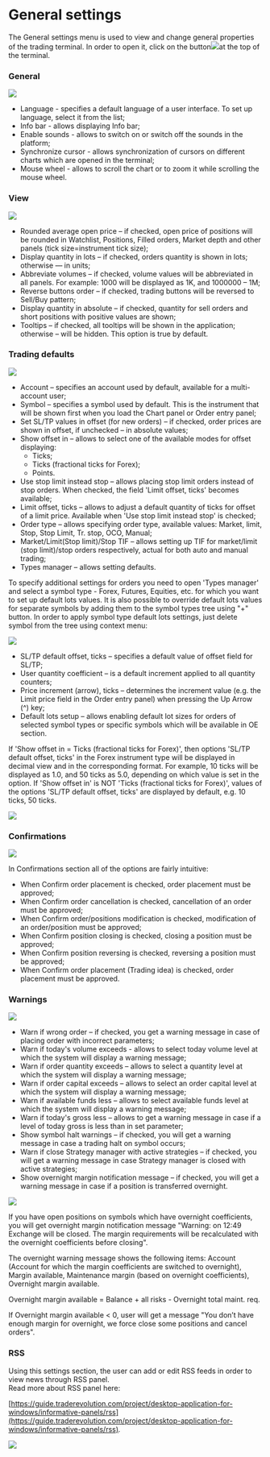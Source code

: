 # General settings

The General settings menu is used to view and change general properties of the trading terminal. In order to open it, click on the button![](../../.gitbook/assets/s1%20%281%29.png)at the top of the terminal.

### **General**

![](../../.gitbook/assets/1%20%2823%29.png)

* Language - specifies a default language of a user interface. To set up language, select it from the list;
* Info bar - allows displaying Info bar;
* Enable sounds - allows to switch on or switch off the sounds in the platform;
* Synchronize cursor - allows synchronization of cursors on different charts which are opened in the terminal;
* Mouse wheel - allows to scroll the chart or to zoom it while scrolling the mouse wheel.

### **View**

![](../../.gitbook/assets/2%20%2822%29.png)

* Rounded average open price – if checked, open price of positions will be rounded in Watchlist, Positions, Filled orders, Market depth and other panels \(tick size=instrument tick size\);
* Display quantity in lots – if checked, orders quantity is shown in lots; otherwise — in units;
* Abbreviate volumes – if checked, volume values will be abbreviated in all panels. For example: 1000 will be displayed as 1K, and 1000000 – 1M;
* Reverse buttons order – if checked, trading buttons will be reversed to Sell/Buy pattern;
* Display quantity in absolute – if checked, quantity for sell orders and short positions with positive values are shown;
* Tooltips – if checked, all tooltips will be shown in the application; otherwise – will be hidden. This option is true by default.

### **Trading defaults**

![](../../.gitbook/assets/3%20%2814%29.png)

* Account – specifies an account used by default, available for a multi-account user;
* Symbol – specifies a symbol used by default. This is the instrument that will be shown first when you load the Chart panel or Order entry panel;
* Set SL/TP values in offset \(for new orders\) – if checked, order prices are shown in offset, if unchecked – in absolute values;
* Show offset in – allows to select one of the available modes for offset displaying:
  * Ticks;
  * Ticks \(fractional ticks for Forex\);
  * Points.
* Use stop limit instead stop – allows placing stop limit orders instead of stop orders. When checked, the field 'Limit offset, ticks' becomes available;
* Limit offset, ticks – allows to adjust a default quantity of ticks for offset of a limit price. Available when 'Use stop limit instead stop' is checked;
* Order type – allows specifying order type, available values: Market, limit, Stop, Stop Limit, Tr. stop, OCO, Manual;
* Market/Limit\(Stop limit\)/Stop TIF – allows setting up TIF for market/limit \(stop limit\)/stop orders respectively, actual for both auto and manual trading;
* Types manager – allows setting defaults.

To specify additional settings for orders you need to open 'Types manager' and select a symbol type - Forex, Futures, Equities, etc. for which you want to set up default lots values. It is also possible to override default lots values for separate symbols by adding them to the symbol types tree using "+" button. In order to apply symbol type default lots settings, just delete symbol from the tree using context menu:

![](../../.gitbook/assets/5f.png)

* SL/TP default offset, ticks – specifies a default value of offset field for SL/TP;
* User quantity coefficient – is a default increment applied to all quantity counters;
* Price increment \(arrow\), ticks – determines the increment value \(e.g. the Limit price field in the Order entry panel\) when pressing the Up Arrow \(^\) key;
* Default lots setup – allows enabling default lot sizes for orders of selected symbol types or specific symbols which will be available in OE section.

If 'Show offset in = Ticks \(fractional ticks for Forex\)', then options 'SL/TP default offset, ticks' in the Forex instrument type will be displayed in decimal view and in the corresponding format. For example, 10 ticks will be displayed as 1.0, and 50 ticks as 5.0, depending on which value is set in the option. If 'Show offset in' is NOT 'Ticks \(fractional ticks for Forex\)', values of the options 'SL/TP default offset, ticks' are displayed by default, e.g. 10 ticks, 50 ticks.

![](../../.gitbook/assets/types-manager.jpg)

### Confirmations

![](../../.gitbook/assets/4%20%2823%29.png)

In Confirmations section all of the options are fairly intuitive:

* When Confirm order placement is checked, order placement must be approved;
* When Confirm order cancellation is checked, cancellation of an order must be approved;
* When Confirm order/positions modification is checked, modification of an order/position must be approved;
* When Confirm position closing is checked, closing a position must be approved;
* When Confirm position reversing is checked, reversing a position must be approved;
* When Confirm order placement \(Trading idea\) is checked, order placement must be approved.

### **Warnings**

![](../../.gitbook/assets/5%20%282%29.png)

* Warn if wrong order – if checked, you get a warning message in case of placing order with incorrect parameters;
* Warn if today's volume exceeds - allows to select today volume level at which the system will display a warning message;
* Warn if order quantity exceeds – allows to select a quantity level at which the system will display a warning message;
* Warn if order capital exceeds – allows to select an order capital level at which the system will display a warning message;
* Warn if available funds less – allows to select available funds level at which the system will display a warning message;
* Warn if today's gross less – allows to get a warning message in case if a level of today gross is less than in set parameter;
* Show symbol halt warnings – if checked, you will get a warning message in case a trading halt on symbol occurs;
* Warn if close Strategy manager with active strategies – if checked, you will get a warning message in case Strategy manager is closed with active strategies;
* Show overnight margin notification message – if checked, you will get a warning message in case if a position is transferred overnight.

![](../../.gitbook/assets/10f.png)

If you have open positions on symbols which have overnight coefficients, you will get overnight margin notification message "Warning: on 12:49 Exchange will be closed. The margin requirements will be recalculated with the overnight coefficients before closing".

The overnight warning message shows the following items: Account \(Account for which the margin coefficients are switched to overnight\), Margin available, Maintenance margin \(based on overnight coefficients\), Overnight margin available.

Overnight margin available = Balance + all risks - Overnight total maint. req.

If Overnight margin available &lt; 0, user will get a message "You don’t have enough margin for overnight, we force close some positions and cancel orders".

### RSS

Using this settings section, the user can add or edit RSS feeds in order to view news through RSS panel.  
Read more about RSS panel here: 

[https://guide.traderevolution.com/project/desktop-application-for-windows/informative-panels/rss](https://guide.traderevolution.com/project/desktop-application-for-windows/informative-panels/rss)_._

![](../../.gitbook/assets/6.png)

